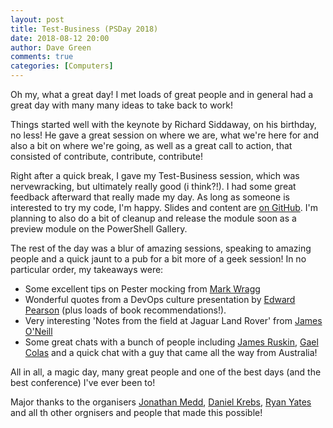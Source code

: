 ```yaml
---
layout: post
title: Test-Business (PSDay 2018)
date: 2018-08-12 20:00
author: Dave Green
comments: true
categories: [Computers]
---
```


Oh my, what a great day! I met loads of great people and in general had a great day with many many ideas to take back to work!

Things started well with the keynote by Richard Siddaway, on his birthday, no less! He gave a great session on where we are, what we're here for and also a bit on where we're going, as well as a great call to action, that consisted of contribute, contribute, contribute!

Right after a quick break, I gave my Test-Business session, which was nervewracking, but ultimately really good (i think?!). I had some great feedback afterward that really made my day. As long as someone is interested to try my code, I'm happy. Slides and content are [on GitHub](https://github.com/davegreen/PSDay2018). 
I'm planning to also do a bit of cleanup and release the module soon as a preview module on the PowerShell Gallery.

The rest of the day was a blur of amazing sessions, speaking to amazing people and a quick jaunt to a pub for a bit more of a geek session! In no particular order, my takeaways were:

- Some excellent tips on Pester mocking from [Mark Wragg](https://twitter.com/markwragg)
- Wonderful quotes from a DevOps culture presentation by [Edward Pearson](https://twitter.com/edwardpearson) (plus loads of book recommendations!).
- Very interesting 'Notes from the field at Jaguar Land Rover' from [James O'Neill](https://twitter.com/jamesoneill)
- Some great chats with a bunch of people including [James Ruskin](https://twitter.com/jpruskin), [Gael Colas](https://twitter.com/gaelcolas) and a quick chat with a guy that came all the way from Australia!

All in all, a magic day, many great people and one of the best days (and the best conference) I've ever been to!

Major thanks to the organisers [Jonathan Medd](https://twitter.com/jonathanmedd), [Daniel Krebs](https://twitter.com/Dan1el42), [Ryan Yates](https://twitter.com/ryanyates1990) and all th other orgnisers and people that made this possible!